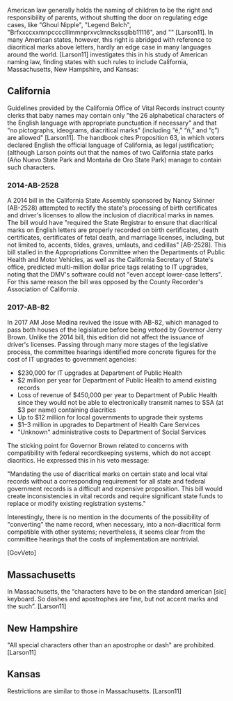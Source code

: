 American law generally holds the naming of children to be the right and
responsibility of parents, without shutting the door on regulating edge cases,
like "Ghoul Nipple", "Legend Belch",
"Brfxxccxxmnpcccclllmmnprxvclmnckssqlbb11116", and "" [Larson11]. In many
American states, however, this right is abridged with reference to diacritical
marks above letters, hardly an edge case in many languages around the world.
[Larson11] investigates this in his study of American naming law, finding states
with such rules to include California, Massachusetts, New Hampshire, and Kansas:

## California

Guidelines provided by the California Office of Vital Records instruct county
clerks that baby names may contain only "the 26 alphabetical characters of the
English language with appropriate punctuation if necessary" and that “no
pictographs, ideograms, diacritical marks" (including “é,” “ñ,” and “ç”) are
allowed" [Larson11]. The handbook cites Proposition 63, in which voters declared
English the official language of California, as legal justification; (although
Larson points out that the names of two California state parks (Año Nuevo State
Park and Montaña de Oro State Park) manage to contain such characters.

### 2014-AB-2528

A 2014 bill in the California State Assembly sponsored by Nancy Skinner
(AB-2528) attempted to rectify the state's processing of birth certificates and
driver's licenses to allow the inclusion of diacritical marks in names. The bill
would have "required the State Registrar to ensure that diacritical marks on
English letters are properly recorded on birth certificates, death certificates,
certificates of fetal death, and marriage licenses, including, but not limited
to, accents, tildes, graves, umlauts, and cedillas" [AB-2528]. This bill stalled
in the Appropriations Committee when the Departments of Public Health and Motor
Vehicles, as well as the California Secretary of State's office, predicted
multi-million dollar price tags relating to IT upgrades, noting that the DMV's
software could not "even accept lower-case letters". For this same reason the
bill was opposed by the County Recorder's Association of California.

### 2017-AB-82

In 2017 AM Jose Medina revived the issue with AB-82, which managed to pass both
houses of the legislature before being vetoed by Governor Jerry Brown. Unlike
the 2014 bill, this edition did not affect the issuance of driver's licenses.
Passing through many more stages of the legislative process, the committee
hearings identified more concrete figures for the cost of IT upgrades to
government agencies:

* $230,000 for IT upgrades at Department of Public Health
* $2 million per year for Department of Public Health to amend existing records
* Loss of revenue of $450,000 per year to Department of Public Health since they
  would not be able to electronically transmit names to SSA (at $3 per name)
  containing diacritics
* Up to $12 million for local governments to upgrade their systems
* $1–3 million in upgrades to Department of Health Care Services
* "Unknown" administrative costs to Department of Social Services

The sticking point for Governor Brown related to concerns with
compatibility with federal recordkeeping systems, which do not accept
diacritics. He expressed this in his veto message:

"Mandating the use of diacritical marks on certain state and local vital records
without a corresponding requirement for all state and federal government records
is a difficult and expensive proposition. This bill would create inconsistencies
in vital records and require significant state funds to replace or modify
existing registration systems."

Interestingly, there is no mention in the documents of the possibility of
"converting" the name record, when necessary, into a non-diacritical form
compatible with other systems; nevertheless, it seems clear from the committee
hearings that the costs of implementation are nontrivial.

[GovVeto]

## Massachusetts

In Massachusetts, the “characters have to be on the standard american [sic]
keyboard. So dashes and apostrophes are fine, but not accent marks and the
such”. [Larson11]

## New Hampshire

"All special characters other than an apostrophe or dash" are prohibited.
[Larson11]

## Kansas

Restrictions are similar to those in Massachusetts. [Larson11]
